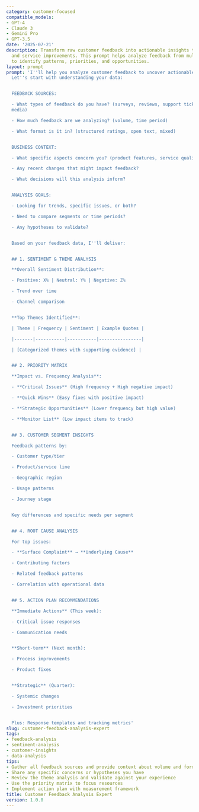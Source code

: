 ```yaml
---
category: customer-focused
compatible_models:
- GPT-4
- Claude 3
- Gemini Pro
- GPT-3.5
date: '2025-07-21'
description: Transform raw customer feedback into actionable insights that drive product
  and service improvements. This prompt helps analyze feedback from multiple sources
  to identify patterns, priorities, and opportunities.
layout: prompt
prompt: 'I''ll help you analyze customer feedback to uncover actionable insights.
  Let''s start with understanding your data:


  FEEDBACK SOURCES:

  - What types of feedback do you have? (surveys, reviews, support tickets, social
  media)

  - How much feedback are we analyzing? (volume, time period)

  - What format is it in? (structured ratings, open text, mixed)


  BUSINESS CONTEXT:

  - What specific aspects concern you? (product features, service quality, pricing)

  - Any recent changes that might impact feedback?

  - What decisions will this analysis inform?


  ANALYSIS GOALS:

  - Looking for trends, specific issues, or both?

  - Need to compare segments or time periods?

  - Any hypotheses to validate?


  Based on your feedback data, I''ll deliver:


  ## 1. SENTIMENT & THEME ANALYSIS

  **Overall Sentiment Distribution**:

  - Positive: X% | Neutral: Y% | Negative: Z%

  - Trend over time

  - Channel comparison


  **Top Themes Identified**:

  | Theme | Frequency | Sentiment | Example Quotes |

  |-------|-----------|-----------|----------------|

  | [Categorized themes with supporting evidence] |


  ## 2. PRIORITY MATRIX

  **Impact vs. Frequency Analysis**:

  - **Critical Issues** (High frequency + High negative impact)

  - **Quick Wins** (Easy fixes with positive impact)

  - **Strategic Opportunities** (Lower frequency but high value)

  - **Monitor List** (Low impact items to track)


  ## 3. CUSTOMER SEGMENT INSIGHTS

  Feedback patterns by:

  - Customer type/tier

  - Product/service line

  - Geographic region

  - Usage patterns

  - Journey stage


  Key differences and specific needs per segment


  ## 4. ROOT CAUSE ANALYSIS

  For top issues:

  - **Surface Complaint** → **Underlying Cause**

  - Contributing factors

  - Related feedback patterns

  - Correlation with operational data


  ## 5. ACTION PLAN RECOMMENDATIONS

  **Immediate Actions** (This week):

  - Critical issue responses

  - Communication needs


  **Short-term** (Next month):

  - Process improvements

  - Product fixes


  **Strategic** (Quarter):

  - Systemic changes

  - Investment priorities


  Plus: Response templates and tracking metrics'
slug: customer-feedback-analysis-expert
tags:
- feedback-analysis
- sentiment-analysis
- customer-insights
- data-analysis
tips:
- Gather all feedback sources and provide context about volume and format
- Share any specific concerns or hypotheses you have
- Review the theme analysis and validate against your experience
- Use the priority matrix to focus resources
- Implement action plan with measurement framework
title: Customer Feedback Analysis Expert
version: 1.0.0
---
```

